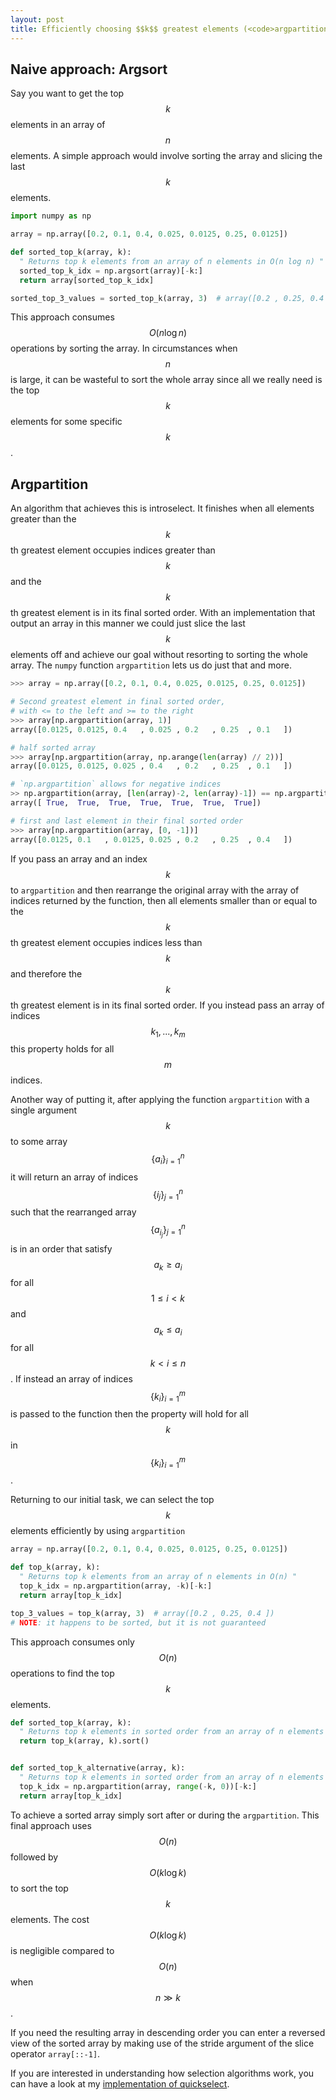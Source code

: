 ```yaml
---
layout: post
title: Efficiently choosing $$k$$ greatest elements (<code>argpartition</code>)
---
```

## Naive approach: Argsort
Say you want to get the top$$k$$ elements in an array of$$n$$ elements. A simple approach would involve sorting the array and slicing the last$$k$$ elements.

```python
import numpy as np

array = np.array([0.2, 0.1, 0.4, 0.025, 0.0125, 0.25, 0.0125])

def sorted_top_k(array, k):
  " Returns top k elements from an array of n elements in O(n log n) "
  sorted_top_k_idx = np.argsort(array)[-k:]
  return array[sorted_top_k_idx]

sorted_top_3_values = sorted_top_k(array, 3)  # array([0.2 , 0.25, 0.4 ])
```
This approach consumes$$O(n \log n)$$ operations by sorting the array. In circumstances when$$n$$ is large, it can be wasteful to sort the whole array since all we really need is the top$$k$$ elements for some specific$$k$$.

## Argpartition
An algorithm that achieves this is introselect. It finishes when all elements greater than the$$k$$th greatest element occupies indices greater than$$k$$ and the$$k$$th greatest element is in its final sorted order. With an implementation that output an array in this manner we could just slice the last$$k$$ elements off and achieve our goal without resorting to sorting the whole array. The `numpy` function `argpartition` lets us do just that and more.
 
```python
>>> array = np.array([0.2, 0.1, 0.4, 0.025, 0.0125, 0.25, 0.0125])

# Second greatest element in final sorted order, 
# with <= to the left and >= to the right
>>> array[np.argpartition(array, 1)]
array([0.0125, 0.0125, 0.4   , 0.025 , 0.2   , 0.25  , 0.1   ])

# half sorted array
>>> array[np.argpartition(array, np.arange(len(array) // 2))]
array([0.0125, 0.0125, 0.025 , 0.4   , 0.2   , 0.25  , 0.1   ])

# `np.argpartition` allows for negative indices
>> np.argpartition(array, [len(array)-2, len(array)-1]) == np.argpartition(array, [-2, -1])
array([ True,  True,  True,  True,  True,  True,  True])

# first and last element in their final sorted order
>>> array[np.argpartition(array, [0, -1])]
array([0.0125, 0.1   , 0.0125, 0.025 , 0.2   , 0.25  , 0.4   ])
```

If you pass an array and an index $$k$$ to `argpartition` and then rearrange the original array with the array of indices returned by the function, then all elements smaller than or equal to the$$k$$th greatest element occupies indices less than$$k$$ and therefore the$$k$$th greatest element is in its final sorted order. If you instead pass an array of indices$$k_1 ,..., k_m$$ this property holds for all$$m$$ indices.

Another way of putting it, after applying the function `argpartition` with a single argument$$k$$ to some array$$\{a_{i}\}_{i=1}^{n}$$ it will return an array of indices$$\{i_j\}_{j=1}^n$$ such that the rearranged array$$\{a_{i_j}\}_{j=1}^n$$ is in an order that satisfy$$a_k \ge a_i$$ for all$$1 \le i \lt k$$ and$$a_k \le a_i$$ for all$$k \lt i \le n$$. If instead an array of indices$$\{k_i\}_{i=1}^m$$ is passed to the function then the property will hold for all$$k$$ in$$\{k_i\}_{i=1}^m$$.

Returning to our initial task, we can select the top$$k$$ elements efficiently by using `argpartition`
```python
array = np.array([0.2, 0.1, 0.4, 0.025, 0.0125, 0.25, 0.0125])

def top_k(array, k):
  " Returns top k elements from an array of n elements in O(n) "
  top_k_idx = np.argpartition(array, -k)[-k:]
  return array[top_k_idx]

top_3_values = top_k(array, 3)  # array([0.2 , 0.25, 0.4 ])
# NOTE: it happens to be sorted, but it is not guaranteed
```
This approach consumes only$$O(n)$$ operations to find the top$$k$$ elements.

``` python
def sorted_top_k(array, k):
  " Returns top k elements in sorted order from an array of n elements in O(n + k log k) "
  return top_k(array, k).sort()


def sorted_top_k_alternative(array, k):
  " Returns top k elements in sorted order from an array of n elements in O(n + k log k) "
  top_k_idx = np.argpartition(array, range(-k, 0))[-k:]
  return array[top_k_idx]
```
 To achieve a sorted array simply sort after or during the `argpartition`. This final approach uses$$O(n)$$ followed by$$O(k \log k)$$ to sort the top$$k$$ elements. The cost$$O(k \log k)$$ is negligible compared to$$O(n)$$ when$$n \gg k$$.
 
 If you need the resulting array in descending order you can enter a reversed view of the sorted array by making use of the stride argument of the slice operator `array[::-1]`.

If you are interested in understanding how selection algorithms work, you can have a look at my [implementation of quickselect](https://gist.github.com/andrejonasson/17c9e9641e1bfd1134f5481ba6f99c32).